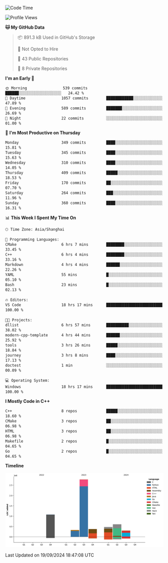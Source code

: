 <!--
**Salvely/Salvely** is a ✨ _special_ ✨ repository because its `README.md` (this file) appears on your GitHub profile.

Here are some ideas to get you started:

- 🔭 I’m currently working on ...
- 🌱 I’m currently learning ...
- 👯 I’m looking to collaborate on ...
- 🤔 I’m looking for help with ...
- 💬 Ask me about ...
- 📫 How to reach me: ...
- 😄 Pronouns: ...
- ⚡ Fun fact: ...
-->

<!--START_SECTION:waka-->
![Code Time](http://img.shields.io/badge/Code%20Time-1%2C037%20hrs%2021%20mins-blue)

![Profile Views](http://img.shields.io/badge/Profile%20Views-1-blue)

**🐱 My GitHub Data** 

> 📦 891.3 kB Used in GitHub's Storage 
 > 
> 🚫 Not Opted to Hire
 > 
> 📜 43 Public Repositories 
 > 
> 🔑 8 Private Repositories 
 > 
**I'm an Early 🐤** 

```text
🌞 Morning                539 commits         ██████░░░░░░░░░░░░░░░░░░░   24.42 % 
🌆 Daytime                1057 commits        ████████████░░░░░░░░░░░░░   47.89 % 
🌃 Evening                589 commits         ███████░░░░░░░░░░░░░░░░░░   26.69 % 
🌙 Night                  22 commits          ░░░░░░░░░░░░░░░░░░░░░░░░░   01.00 % 
```
📅 **I'm Most Productive on Thursday** 

```text
Monday                   349 commits         ████░░░░░░░░░░░░░░░░░░░░░   15.81 % 
Tuesday                  345 commits         ████░░░░░░░░░░░░░░░░░░░░░   15.63 % 
Wednesday                310 commits         ████░░░░░░░░░░░░░░░░░░░░░   14.05 % 
Thursday                 409 commits         █████░░░░░░░░░░░░░░░░░░░░   18.53 % 
Friday                   170 commits         ██░░░░░░░░░░░░░░░░░░░░░░░   07.70 % 
Saturday                 264 commits         ███░░░░░░░░░░░░░░░░░░░░░░   11.96 % 
Sunday                   360 commits         ████░░░░░░░░░░░░░░░░░░░░░   16.31 % 
```


📊 **This Week I Spent My Time On** 

```text
🕑︎ Time Zone: Asia/Shanghai

💬 Programming Languages: 
CMake                    6 hrs 7 mins        ████████░░░░░░░░░░░░░░░░░   33.45 % 
C++                      6 hrs 4 mins        ████████░░░░░░░░░░░░░░░░░   33.16 % 
Markdown                 4 hrs 4 mins        ██████░░░░░░░░░░░░░░░░░░░   22.26 % 
YAML                     55 mins             █░░░░░░░░░░░░░░░░░░░░░░░░   05.10 % 
Bash                     23 mins             █░░░░░░░░░░░░░░░░░░░░░░░░   02.13 % 

🔥 Editors: 
VS Code                  18 hrs 17 mins      █████████████████████████   100.00 % 

🐱‍💻 Projects: 
dllist                   6 hrs 57 mins       ██████████░░░░░░░░░░░░░░░   38.02 % 
modern-cpp-template      4 hrs 44 mins       ██████░░░░░░░░░░░░░░░░░░░   25.92 % 
tools                    3 hrs 26 mins       █████░░░░░░░░░░░░░░░░░░░░   18.84 % 
journey                  3 hrs 8 mins        ████░░░░░░░░░░░░░░░░░░░░░   17.13 % 
doctest                  1 min               ░░░░░░░░░░░░░░░░░░░░░░░░░   00.09 % 

💻 Operating System: 
Windows                  18 hrs 17 mins      █████████████████████████   100.00 % 
```

**I Mostly Code in C++** 

```text
C++                      8 repos             █████░░░░░░░░░░░░░░░░░░░░   18.60 % 
CMake                    3 repos             ██░░░░░░░░░░░░░░░░░░░░░░░   06.98 % 
HTML                     3 repos             ██░░░░░░░░░░░░░░░░░░░░░░░   06.98 % 
Makefile                 2 repos             █░░░░░░░░░░░░░░░░░░░░░░░░   04.65 % 
Go                       2 repos             █░░░░░░░░░░░░░░░░░░░░░░░░   04.65 % 
```



**Timeline**

![Lines of Code chart](https://raw.githubusercontent.com/Salvely/Salvely/main/assets/bar_graph.png)


 Last Updated on 19/09/2024 18:47:08 UTC
<!--END_SECTION:waka-->
<!-- ### [![Typing SVG](https://readme-typing-svg.demolab.com?font=JetBrains+Mono&size=22&pause=1000&width=435&height=70&lines=Hi!+I'm+Wen+Gao.+Nice+to+see+you!)](https://git.io/typing-svg)

[![Salvely's GitHub stats](https://github-readme-stats.vercel.app/api?username=Salvely&count_private=true&show_icons=true&theme=buefy&include_all_commits=true)](https://github.com/anuraghazr/github-readme-stats)
[![Top Langs](https://github-readme-stats.vercel.app/api/top-langs/?username=Salvely)](https://github.com/anuraghazr/github-readme-stats)


![Leetcode Stats](https://leetcard.jacoblin.cool/Salvely?theme=wtf&font=Kameron&ext=activity&show_rank=true)

![](https://komarev.com/ghpvc/?username=Salvely)
-->
